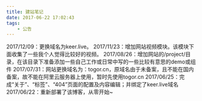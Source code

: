 ```yaml
---
title: 建站笔记
date: 2017-06-22 17:02:43
tags:
	- 公告
---
```


2017/12/09：更换域名为keer.live。
2017/11/23：增加网站视频模块。该模块下面收集了一些我个人觉得比较好的视频。
2017/08/26：增加网站的/project/目录，在该目录下准备添加一些自己工作或日常中写的一些比较有意思的demo或组件
2017/07/31：网站更换域名为：togor.cn，原域名由于未备案，且不能在国内备案，故不能在阿里云服务器上使用，暂时先使用togor.cn
2017/06/25：完成“关于”、“标签”、“404”页面的配置及内容编辑；并绑定了keer.live域名
2017/06/22：重新部署了该博客，从零开始~
